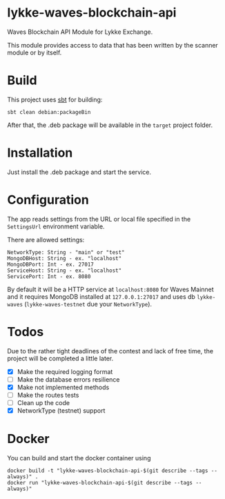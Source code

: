 # lykke-waves-blockchain-api
Waves Blockchain API Module for Lykke Exchange.

This module provides access to data that has been written by the scanner module or by itself.

# Build

This project uses [sbt](https://www.scala-sbt.org/) for building:

```
sbt clean debian:packageBin
```

After that, the .deb package will be available in the `target` project folder.

# Installation

Just install the .deb package and start the service.

# Configuration

The app reads settings from the URL or local file specified in the `SettingsUrl` environment variable.

There are allowed settings:

```
NetworkType: String - "main" or "test"
MongoDBHost: String - ex. "localhost"
MongoDBPort: Int - ex. 27017
ServiceHost: String - ex. "localhost"
ServicePort: Int - ex. 8080
```

By default it will be a HTTP service at `localhost:8080` for Waves Mainnet and it requires MongoDB installed at `127.0.0.1:27017` and uses db `lykke-waves` (`lykke-waves-testnet` due your `NetworkType`).

# Todos

Due to the rather tight deadlines of the contest and lack of free time, the project will be completed a little later.

- [x] Make the required logging format
- [ ] Make the database errors resilience
- [x] Make not implemented methods
- [ ] Make the routes tests
- [ ] Clean up the code
- [x] NetworkType (testnet) support

# Docker

You can build and start the docker container using

```
docker build -t "lykke-waves-blockchain-api-$(git describe --tags --always)" .
docker run "lykke-waves-blockchain-api-$(git describe --tags --always)"
```
